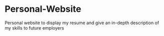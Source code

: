 # Personal-Website
Personal website to display my resume and give an in-depth description of my skills to future employers
